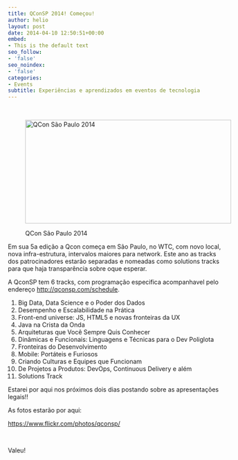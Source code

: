 ```yaml
---
title: QConSP 2014! Começou!
author: helio
layout: post
date: 2014-04-10 12:50:51+00:00
embed:
- This is the default text
seo_follow:
- 'false'
seo_noindex:
- 'false'
categories:
- Events
subtitle: Experiências e aprendizados em eventos de tecnologia
---
```

&nbsp;<figure id="attachment_811" style="width: 476px" class="wp-caption aligncenter">

<img class="size-full wp-image-811" alt="QCon São Paulo 2014" src="/uploads/2014/04/qconSP14.png" width="476" height="240" srcset="/uploads/2014/04/qconSP14.png 476w, /uploads/2014/04/qconSP14-300x151.png 300w" sizes="(max-width: 476px) 100vw, 476px" /><figcaption class="wp-caption-text">QCon São Paulo 2014</figcaption></figure> 

Em sua 5a edição a Qcon começa em São Paulo, no WTC, com novo local, nova infra-estrutura, intervalos maiores para network. Este ano as tracks dos patrocinadores estarão separadas e nomeadas como solutions tracks para que haja transparência sobre oque esperar.

A QconSP tem 6 tracks, com programação especifica acompanhavel pelo endereço <http://qconsp.com/schedule>.

  1. Big Data, Data Science e o Poder dos Dados
  2. Desempenho e Escalabilidade na Prática
  3. Front-end universe: JS, HTML5 e novas fronteiras da UX
  4. Java na Crista da Onda
  5. Arquiteturas que Você Sempre Quis Conhecer
  6. Dinâmicas e Funcionais: Linguagens e Técnicas para o Dev Poliglota
  7. Fronteiras do Desenvolvimento
  8. Mobile: Portáteis e Furiosos
  9. Criando Culturas e Equipes que Funcionam
 10. De Projetos a Produtos: DevOps, Continuous Delivery e além
 11. Solutions Track

Estarei por aqui nos próximos dois dias postando sobre as apresentações legais!!

As fotos estarão por aqui:

<a title="QConSP 14 - FlickR" href="https://www.flickr.com/photos/qconsp/" target="_blank">https://www.flickr.com/photos/qconsp/</a>

&nbsp;

Valeu!